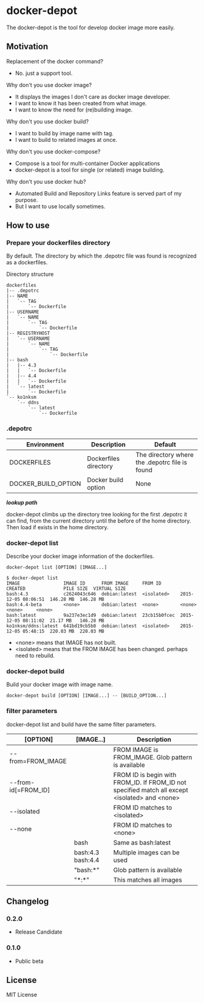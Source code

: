 # docker-depot

The docker-depot is the tool for develop docker image more easily.

## Motivation

Replacement of the docker command?
  * No. just a support tool.

Why don't you use docker image?
  * It displays the images I don't care as docker image developer.
  * I want to know it has been created from what image.
  * I want to know the need for (re)building image.

Why don't you use docker build?
  * I want to build by image name with tag.
  * I want to build to related images at once.

Why don't you use docker-compose?
  * Compose is a tool for multi-container Docker applications
  * docker-depot is a tool for single (or related) image building.

Why don't you use docker hub?
  * Automated Build and Repository Links feature is served part of my purpose.
  * But I want to use locally sometimes.

## How to use

### Prepare your dockerfiles directory

By default. The directory by which the .depotrc file was found is recognized as a dockerfiles.

Directory structure

```
dockerfiles
|-- .depotrc
|-- NAME
|   `-- TAG
|       `-- Dockerfile
|-- USERNAME
|   `-- NAME
|       `-- TAG
|           `-- Dockerfile
|-- REGISTRYHOST
|   `-- USERNAME
|       `-- NAME
|           `-- TAG
|               `-- Dockerfile
|-- bash
|   |-- 4.3
|   |   `-- Dockerfile
|   |-- 4.4
|   |   `-- Dockerfile
|   `-- latest
|       `-- Dockerfile
`-- ko1nksm
    `-- ddns
        `-- latest
            `-- Dockerfile
```

### .depotrc


| Environment         | Description           | Default                                        |
| ------------------- | --------------------- | ---------------------------------------------- |
| DOCKERFILES         | Dockerfiles directory | The directory where the .depotrc file is found |
| DOCKER_BUILD_OPTION | Docker build option   | None                                           |


***lookup path***

docker-depot climbs up the directory tree looking for the first .depotrc it can find,
from the current directory until the before of the home directory.
Then load if exists in the home directory.

### docker-depot list

Describe your docker image information of the dockerfiles.

```
docker-depot list [OPTION] [IMAGE...]
```

```
$ docker-depot list
IMAGE                IMAGE ID      FROM IMAGE     FROM ID       CREATED              PILE SIZE  VIRTUAL SIZE
bash:4.3             c2624043c646  debian:latest  <isolated>    2015-12-05 08:06:51  146.28 MB  146.28 MB
bash:4.4-beta        <none>        debian:latest  <none>        <none>               <none>     <none>
bash:latest          9a237e3ec1d9  debian:latest  23cb15b0fcec  2015-12-05 08:11:02  21.17 MB   146.28 MB
ko1nksm/ddns:latest  641bd19cb5b8  debian:latest  <isolated>    2015-12-05 05:48:15  220.03 MB  220.03 MB
```

* \<none\> means that IMAGE has not built.
* \<isolated\> means that the FROM IMAGE has been changed. perhaps need to rebuild.

### docker-depot build

Build your docker image with image name.

```
docker-depot build [OPTION] [IMAGE...] -- [BUILD_OPTION...]
```

### filter parameters

docker-depot list and build have the same filter parameters.

| [OPTION]            | [IMAGE...]        | Description                                         |
| ------------------- | ----------------- | --------------------------------------------------- |
| --from=FROM_IMAGE   |                   | FROM IMAGE is FROM_IMAGE. Glob pattern is available |
| --from-id[=FROM_ID] |                   | FROM ID is begin with FROM_ID. If FROM_ID not specified match all except \<isolated\> and \<none\> |
| --isolated          |                   | FROM ID matches to \<isolated\>                     |
| --none              |                   | FROM ID matches to \<none\>                         |
|                     | bash              | Same as bash:latest                                 |
|                     | bash:4.3 bash:4.4 | Multiple images can be used                         |
|                     | "bash:\*"         | Glob pattern is available                           |
|                     | "\*:\*"           | This matches all images                             |

## Changelog

### 0.2.0

* Release Candidate

### 0.1.0

* Public beta

## License

MIT License

